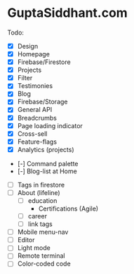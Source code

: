 # GuptaSiddhant.com

Todo:

- [x] Design
- [x] Homepage
- [x] Firebase/Firestore
- [x] Projects
- [x] Filter
- [x] Testimonies
- [x] Blog
- [x] Firebase/Storage
- [x] General API
- [x] Breadcrumbs
- [x] Page loading indicator
- [x] Cross-sell
- [x] Feature-flags
- [x] Analytics (projects)
- [-] Command palette
- [-] Blog-list at Home
- [ ] Tags in firestore
- [ ] About (lifeline)
  - [ ] education
    - Certifications (Agile)
  - [ ] career
  - [ ] link tags
- [ ] Mobile menu-nav
- [ ] Editor
- [ ] Light mode
- [ ] Remote terminal
- [ ] Color-coded code
